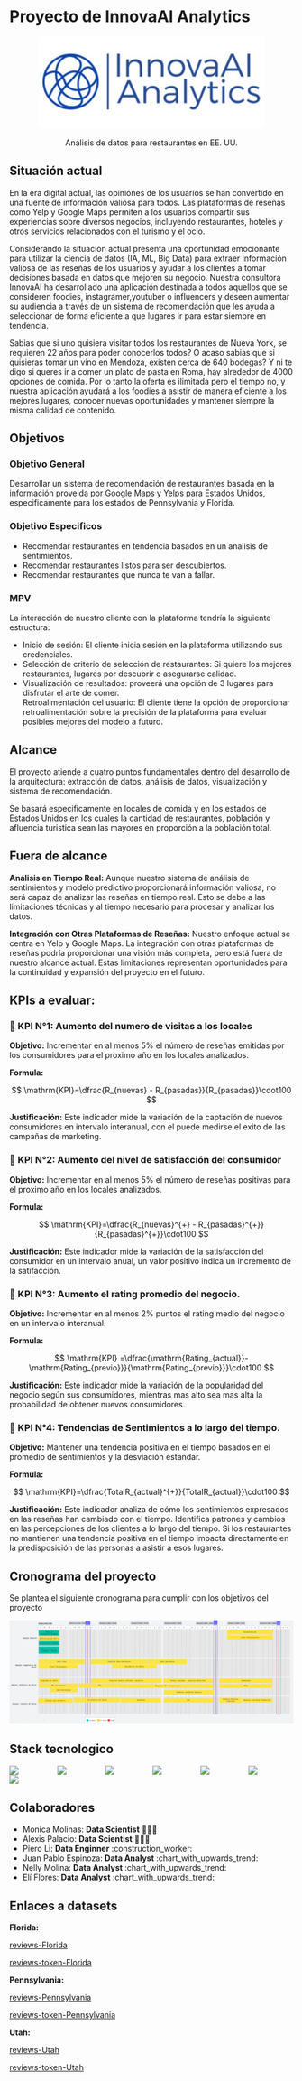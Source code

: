 # Proyecto de InnovaAI Analytics

<div align="center">
  <img src="assets\innovaLogo.jpeg">

  <p align="center">
    Análisis de datos para restaurantes en EE. UU.
    <br />
  </p>
</div>

## Situación actual

En la era digital actual, las opiniones de los usuarios se han convertido en una fuente de información valiosa para todos. Las plataformas de reseñas como Yelp y Google Maps permiten a los usuarios compartir sus experiencias sobre diversos negocios, incluyendo restaurantes, hoteles y otros servicios relacionados con el turismo y el ocio. 

Considerando la situación actual presenta una oportunidad emocionante para utilizar la ciencia de datos (IA, ML, Big Data) para extraer información valiosa de las reseñas de los usuarios y ayudar a los clientes a tomar decisiones basada en datos que mejoren su negocio. Nuestra consultora InnovaAI ha desarrollado una aplicación destinada a todos aquellos que se consideren foodies, instagramer,youtuber o influencers y deseen aumentar su audiencia a través de un sistema de recomendación que les ayuda a seleccionar de forma eficiente a que lugares ir para estar siempre en tendencia.

Sabias que si uno quisiera visitar todos los restaurantes de Nueva York, se requieren 22 años para poder conocerlos todos? O acaso sabias que si quisieras tomar un vino en Mendoza, existen cerca de 640 bodegas? Y ni te digo si queres ir a comer un plato de pasta en Roma, hay alrededor de 4000 opciones de comida. Por lo tanto la oferta es ilimitada pero el tiempo no, y nuestra aplicación ayudará a los foodies a asistir de manera eficiente a los mejores lugares, conocer nuevas oportunidades y mantener siempre la misma calidad de contenido.


## Objetivos

### Objetivo General

Desarrollar un sistema de recomendación de restaurantes basada en la información proveida por Google Maps y Yelps para Estados Unidos, especificamente para los estados de Pennsylvania y Florida.

### Objetivo Especificos

<div>
  <ul>
    <li>
      Recomendar restaurantes en tendencia basados en un analisis de sentimientos.
    <li>
      Recomendar restaurantes listos para ser descubiertos.
    <li>
      Recomendar restaurantes que nunca te van a fallar.
    </li>
  </ul>
</div>

### MPV

La interacción de nuestro  cliente con la plataforma tendría la siguiente estructura:
<div>
  <ul>
    <li>
      Inicio de sesión: El cliente inicia sesión en la plataforma utilizando sus credenciales.
    <li>
      Selección de criterio de selección de restaurantes: Si quiere los mejores restaurantes, lugares por descubrir o asegurarse calidad.
    <li>
      Visualización de resultados: proveerá una opción de 3 lugares para disfrutar el arte de comer.
    </li>
      Retroalimentación del usuario: El cliente tiene la opción de proporcionar retroalimentación sobre la precisión de la plataforma para evaluar posibles mejores del modelo a futuro.
    </li>
  </ul>
</div>

## Alcance

El proyecto atiende a cuatro puntos fundamentales dentro del desarrollo de la arquitectura: extracción de datos, análisis de datos, visualización y sistema de recomendación.

Se basará especificamente en locales de comida y en los estados de Estados Unidos en los cuales la cantidad de restaurantes, población y afluencia turistica sean las mayores en proporción a la población total.

## Fuera de alcance

**Análisis en Tiempo Real:** Aunque nuestro sistema de análisis de sentimientos y modelo predictivo proporcionará información valiosa, no será capaz de analizar las reseñas en tiempo real. Esto se debe a las limitaciones técnicas y al tiempo necesario para procesar y analizar los datos.

**Integración con Otras Plataformas de Reseñas:** Nuestro enfoque actual se centra en Yelp y Google Maps. La integración con otras plataformas de reseñas podría proporcionar una visión más completa, pero está fuera de nuestro alcance actual.
Estas limitaciones representan oportunidades para la continuidad y expansión del proyecto en el futuro.


## KPIs a evaluar:

### 🎯 KPI N°1: Aumento del numero de visitas a los locales

**Objetivo:** Incrementar en al menos 5% el número de reseñas emitidas por los consumidores para el proximo año en los locales analizados.

**Formula:**

$$
\mathrm{KPI}=\dfrac{R_{nuevas} - R_{pasadas}}{R_{pasadas}}\cdot100
$$

**Justificación:** Este indicador mide la variación de la captación de nuevos consumidores en intervalo interanual, con el puede medirse el exito de las campañas de marketing.

### 🎯 KPI N°2: Aumento del nivel de satisfacción del consumidor

**Objetivo:** Incrementar en al menos 5% el número de reseñas positivas para el proximo año en los locales analizados.

**Formula:**

$$
\mathrm{KPI}=\dfrac{R_{nuevas}^{+} - R_{pasadas}^{+}}{R_{pasadas}^{+}}\cdot100
$$

**Justificación:** Este indicador mide la variación de la satisfacción del consumidor en un intervalo anual, un valor positivo indica un incremento de la satifacción.

### 🎯 KPI N°3: Aumento el rating promedio del negocio.

**Objetivo:** Incrementar en al menos 2% puntos el rating medio del negocio en un intervalo interanual.

**Formula:**

$$
\mathrm{KPI}
=\dfrac{\mathrm{Rating_{actual}}-\mathrm{Rating_{previo}}}{\mathrm{Rating_{previo}}}\cdot100
$$

**Justificación:** Este indicador mide la variación de la popularidad del negocio según sus consumidores, mientras mas alto sea mas alta la probabilidad de obtener nuevos consumidores.

### 🎯 KPI N°4: Tendencias de Sentimientos a lo largo del tiempo.

**Objetivo:** Mantener una tendencia positiva en el tiempo basados en el promedio de sentimientos y la desviación estandar.

**Formula:**

$$
\mathrm{KPI}=\dfrac{TotalR_{actual}^{+}}{TotalR_{actual}}\cdot100
$$


**Justificación:** Este indicador analiza de cómo los sentimientos expresados en las reseñas han cambiado con el tiempo. Identifica patrones y cambios en las percepciones de los clientes a lo largo del tiempo. Si los restaurantes no mantienen una tendencia positiva en el tiempo impacta directamente en la predisposición de las personas a asistir a esos lugares.

## Cronograma del proyecto

Se plantea el siguiente cronograma para cumplir con los objetivos del proyecto

<a href="https://lucid.app/lucidspark/3cb5c4c0-dee3-4f20-aa8b-1d86bae6bbe0/edit?invitationId=inv_6c32f21b-0efb-4471-a583-939fc376e67f&page=0_0#"><img src="assets\cronograma.png"></a>

## Stack tecnologico

<div style="display: flex; justify-content: space-between; flex-wrap:wrap; width: 100%">
    <img src="https://api.iconify.design/vscode-icons:file-type-python.svg" 
        style="width: 40px; margin-right:40px"/>
    <img src="https://api.iconify.design/devicon:pandas.svg" 
        style="width: 40px; margin-right:40px"/>
    <img src="https://api.iconify.design/devicon:matplotlib.svg" 
        style="width: 40px; margin-right:40px"/>
    <img src="https://api.iconify.design/logos:seaborn-icon.svg" 
        style="width: 40px; margin-right:40px"/>
    <img src="https://api.iconify.design/devicon:googlecloud.svg" 
        style="width: 40px; margin-right:40px"/>
    <img src="https://api.iconify.design/logos:apache-spark.svg" 
        style="width: 40px; margin-right:40px"/>
    <img src="https://api.iconify.design/simple-icons:polars.svg" 
        style="width: 40px; margin-right:40px"/>
</div>

## Colaboradores

<div>
  <ul>
    <li>
      Monica Molinas: <b>Data Scientist</b> 👩🏻‍🔬
    </li>
    <li>
      Alexis Palacio: <b>Data Scientist</b> 👨🏻‍🔬
    </li>
    <li>
      Piero Li: <b>Data Enginner</b> :construction_worker:
    </li>
    <li>
      Juan Pablo Espinoza: <b>Data Analyst</b> :chart_with_upwards_trend:
    </li>
    <li>
      Nelly Molina: <b>Data Analyst</b> :chart_with_upwards_trend:
    </li>
    <li>
      Elí Flores: <b>Data Analyst</b> :chart_with_upwards_trend:
    </li>
  </ul>
</div>

## Enlaces a datasets

<b>Florida:</b>

[reviews-Florida](https://drive.google.com/file/d/1-5AFCLJbYRE1r8q0QWu0zdqABiHp8ioq/view?usp=sharing)

[reviews-token-Florida](https://drive.google.com/file/d/1w2qPs3wvMgQ2wU5cmQj8NbKvOXOq7LRv/view?usp=sharing)


<b>Pennsylvania:</b>

[reviews-Pennsylvania](https://drive.google.com/file/d/1-5Vj2VEUJWiZhWMW6x6sKrVeaZZmv3WD/view?usp=sharing)

[reviews-token-Pennsylvania](https://drive.google.com/file/d/128HUtLuHcc_VGBQKlBPjm1twTYx8ckk1/view?usp=sharing)


<b>Utah:</b>

[reviews-Utah](https://drive.google.com/file/d/1_C_1bQnJxdftrvz6QVv9HylbdB6rvzil/view?usp=sharing)

[reviews-token-Utah](https://drive.google.com/file/d/1FlAbcVyPDXldOQRYsDaGAJJbTpmG12nl/view?usp=sharing)

